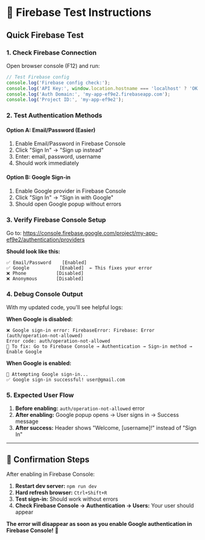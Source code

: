 # 🧪 Firebase Test Instructions

## Quick Firebase Test

### **1. Check Firebase Connection**
Open browser console (F12) and run:

```javascript
// Test Firebase config
console.log('Firebase config check:');
console.log('API Key:', window.location.hostname === 'localhost' ? 'OK' : 'Check');
console.log('Auth Domain:', 'my-app-ef9e2.firebaseapp.com');
console.log('Project ID:', 'my-app-ef9e2');
```

### **2. Test Authentication Methods**

#### **Option A: Email/Password (Easier)**
1. Enable Email/Password in Firebase Console
2. Click "Sign In" → "Sign up instead" 
3. Enter: email, password, username
4. Should work immediately

#### **Option B: Google Sign-in**
1. Enable Google provider in Firebase Console
2. Click "Sign In" → "Sign in with Google"
3. Should open Google popup without errors

### **3. Verify Firebase Console Setup**

Go to: https://console.firebase.google.com/project/my-app-ef9e2/authentication/providers

**Should look like this:**
```
✅ Email/Password    [Enabled]
✅ Google           [Enabled]  ← This fixes your error
❌ Phone           [Disabled]
❌ Anonymous       [Disabled]
```

### **4. Debug Console Output**

With my updated code, you'll see helpful logs:

**When Google is disabled:**
```
❌ Google sign-in error: FirebaseError: Firebase: Error (auth/operation-not-allowed)
Error code: auth/operation-not-allowed
🔧 To fix: Go to Firebase Console → Authentication → Sign-in method → Enable Google
```

**When Google is enabled:**
```
🔄 Attempting Google sign-in...
✅ Google sign-in successful! user@gmail.com
```

### **5. Expected User Flow**

1. **Before enabling:** `auth/operation-not-allowed` error
2. **After enabling:** Google popup opens → User signs in → Success message
3. **After success:** Header shows "Welcome, [username]!" instead of "Sign In"

---

## 🎯 **Confirmation Steps**

After enabling in Firebase Console:

1. **Restart dev server:** `npm run dev`
2. **Hard refresh browser:** `Ctrl+Shift+R`
3. **Test sign-in:** Should work without errors
4. **Check Firebase Console → Authentication → Users:** Your user should appear

**The error will disappear as soon as you enable Google authentication in Firebase Console!** 🎉

